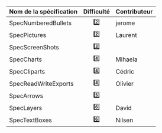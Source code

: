 | Nom de la spécification | Difficulté | Contributeur |
| ----------------------- | :--------: | ------------ |
| SpecNumberedBullets     | :two:      | jerome       |
| SpecPictures            | :two:      | Laurent      |
| SpecScreenShots         | :three:    |              |
| SpecCharts              | :four:     | Mihaela      |
| SpecCliparts            | :four:     | Cédric       |
| SpecReadWriteExports    | :four:     | Olivier      |
| SpecArrows              | :five:     |              |
| SpecLayers              | :six:      | David        |
| SpecTextBoxes           | :six:      | Nilsen       | 
